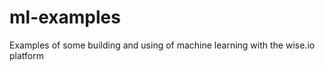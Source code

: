 ml-examples
===========

Examples of some building and using of machine learning with the wise.io platform
